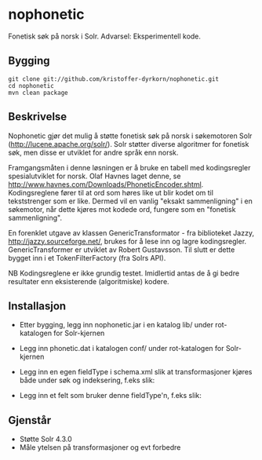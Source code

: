nophonetic
==========

Fonetisk søk på norsk i Solr. Advarsel: Eksperimentell kode.


Bygging
-------

	git clone git://github.com/kristoffer-dyrkorn/nophonetic.git
	cd nophonetic
	mvn clean package


Beskrivelse
-----------

Nophonetic gjør det mulig å støtte fonetisk søk på norsk i søkemotoren Solr (http://lucene.apache.org/solr/).
Solr støtter diverse algoritmer for fonetisk søk, men disse er utviklet for andre språk enn norsk.

Framgangsmåten i denne løsningen er å bruke en tabell med kodingsregler spesialutviklet for norsk. Olaf Havnes laget denne, se http://www.havnes.com/Downloads/PhoneticEncoder.shtml. Kodingsreglene fører til at ord som høres like ut blir kodet om til tekststrenger som er like. Dermed vil en vanlig "eksakt sammenligning" i en søkemotor, når dette kjøres mot kodede ord, fungere som en "fonetisk sammenligning".

En forenklet utgave av klassen GenericTransformator - fra biblioteket Jazzy, http://jazzy.sourceforge.net/, brukes for å lese inn og lagre kodingsregler. GenericTransformer er utviklet av Robert Gustavsson. Til slutt er dette bygget inn i et TokenFilterFactory (fra Solrs API).

NB Kodingsreglene er ikke grundig testet. Imidlertid antas de å gi bedre resultater enn eksisterende (algoritmiske) kodere.


Installasjon
------------

* Etter bygging, legg inn nophonetic.jar i en katalog lib/ under rot-katalogen for Solr-kjernen
* Legg inn phonetic.dat i katalogen conf/ under rot-katalogen for Solr-kjernen
* Legg inn en egen fieldType i schema.xml slik at transformasjoner kjøres både under søk og indeksering, f.eks slik:

	<fieldType name="phonetic_type_no" class="solr.TextField" positionIncrementGap="100">
	  <analyzer>
	    <tokenizer class="solr.StandardTokenizerFactory"/>
	    <filter class="no.bekk.bekkopen.tokenfilter.TransformationFilterFactory" />
	  </analyzer>
	</fieldType>

* Legg inn et felt som bruker denne fieldType'n, f.eks slik:

	<field name="phonetic_text" type="phonetic_no" indexed="true" stored="false"/>


Gjenstår
--------

* Støtte Solr 4.3.0
* Måle ytelsen på transformasjoner og evt forbedre
